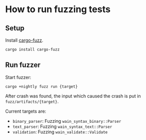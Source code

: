 How to run fuzzing tests
========================

## Setup

Install [cargo-fuzz](https://github.com/rust-fuzz/cargo-fuzz).

```
cargo install cargo-fuzz
```

## Run fuzzer

Start fuzzer:

```
cargo +nightly fuzz run {target}
```

After crash was found, the input which caused the crash is put in `fuzz/artifacts/{target}`.

Current targets are:

- `binary_parser`: Fuzzing `wain_syntax_binary::Parser`
- `text_parser`: Fuzzing `wain_syntax_text::Parser`
- `validation`: Fuzzing `wain_validate::Validate`

